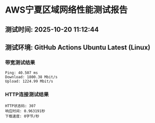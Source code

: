 # AWS宁夏区域网络性能测试报告
## 测试时间: 2025-10-20 11:12:44
## 测试环境: GitHub Actions Ubuntu Latest (Linux)

### 带宽测试结果
```
Ping: 40.507 ms
Download: 1800.38 Mbit/s
Upload: 1224.99 Mbit/s
```

### HTTP连接测试结果
```
HTTP状态码: 307
响应时间: 0.963191秒
下载速度: 0字节/秒
```

